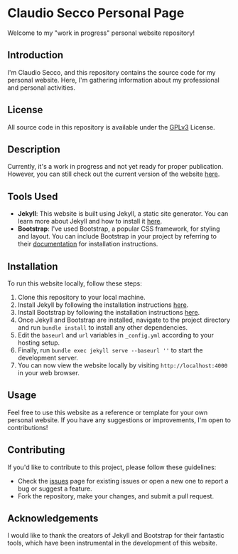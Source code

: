 # Claudio Secco Personal Page

Welcome to my "work in progress" personal website repository!

## Introduction

I'm Claudio Secco, and this repository contains the source code for my personal website. Here, I'm gathering information about my professional and personal activities.

## License

All source code in this repository is available under the [GPLv3](LICENSE) License.

## Description

Currently, it's a work in progress and not yet ready for proper publication. However, you can still check out the current version of the website [here](https://claudiosecco.github.io/claudioSecco-personal-page/).

## Tools Used

- **Jekyll**: This website is built using Jekyll, a static site generator. You can learn more about Jekyll and how to install it [here](https://jekyllrb.com/docs/installation/).
- **Bootstrap**: I've used Bootstrap, a popular CSS framework, for styling and layout. You can include Bootstrap in your project by referring to their [documentation](https://getbootstrap.com/docs/5.1/getting-started/introduction/) for installation instructions.

## Installation

To run this website locally, follow these steps:

1. Clone this repository to your local machine.
2. Install Jekyll by following the installation instructions [here](https://jekyllrb.com/docs/installation/).
3. Install Bootstrap by following the installation instructions [here](https://getbootstrap.com/docs/5.1/getting-started/introduction/).
4. Once Jekyll and Bootstrap are installed, navigate to the project directory and run `bundle install` to install any other dependencies.
5. Edit the `baseurl` and `url` variables in `_config.yml` according to your hosting setup.
6. Finally, run `bundle exec jekyll serve --baseurl ''` to start the development server.
7. You can now view the website locally by visiting `http://localhost:4000` in your web browser.

## Usage

Feel free to use this website as a reference or template for your own personal website. If you have any suggestions or improvements, I'm open to contributions!

## Contributing

If you'd like to contribute to this project, please follow these guidelines:

- Check the [issues](https://github.com/ClaudioSecco/claudioSecco-personal-page/issues) page for existing issues or open a new one to report a bug or suggest a feature.
- Fork the repository, make your changes, and submit a pull request.

## Acknowledgements

I would like to thank the creators of Jekyll and Bootstrap for their fantastic tools, which have been instrumental in the development of this website.

